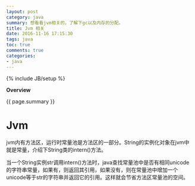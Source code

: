```yaml
---
layout: post
category: java
summary: 想看看jvm相关的，了解下gc以及内存的分配。
title: Jvm 相关
date: 2016-11-16 17:15:30
tags: java
toc: true
comments: true
categories:
- java
---
```

{% include JB/setup %}


**Overview**

{{ page.summary }}

# Jvm 

jvm内有方法区，运行时常量池是方法区的一部分。String的实例化对象在jvm中就是常量，介绍下String类的intern()方法。

当一个String实例str调用intern()方法时，java查找常量池中是否有相同unicode的字符串常量，如果有，则返回其引用，如果没有，则在常量池中增加一个unicode等于str的字符串并返回它的引用。这样就会节省方法区常量池的空间。
